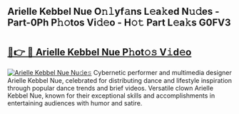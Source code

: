 ## Arielle Kebbel Nue O𝚗𝚕yf𝚊ns L𝚎a𝚔ed N𝚞𝚍es - Part-0Ph P𝚑𝚘tos Vi𝚍𝚎o - H𝚘𝚝 Part L𝚎a𝚔s G0FV3

# <h2><a href="http://kfel2sq.oniu.top/?m=Arielle+Kebbel+Nue">🔗👉 🔴 Arielle Kebbel Nue P𝚑ot𝚘𝚜 V𝚒d𝚎o</a></h2>

[![Arielle Kebbel Nue Nu𝚍e𝚜](https://i.imgur.com/0qMVB7G.gif)](http://kfel2sq.oniu.top/?m=Arielle+Kebbel+Nue)
Cybernetic performer and multimedia designer Arielle Kebbel Nue, celebrated for distributing dance and lifestyle inspiration through popular dance trends and brief videos. Versatile clown Arielle Kebbel Nue, known for their exceptional skills and accomplishments in entertaining audiences with humor and satire.  
